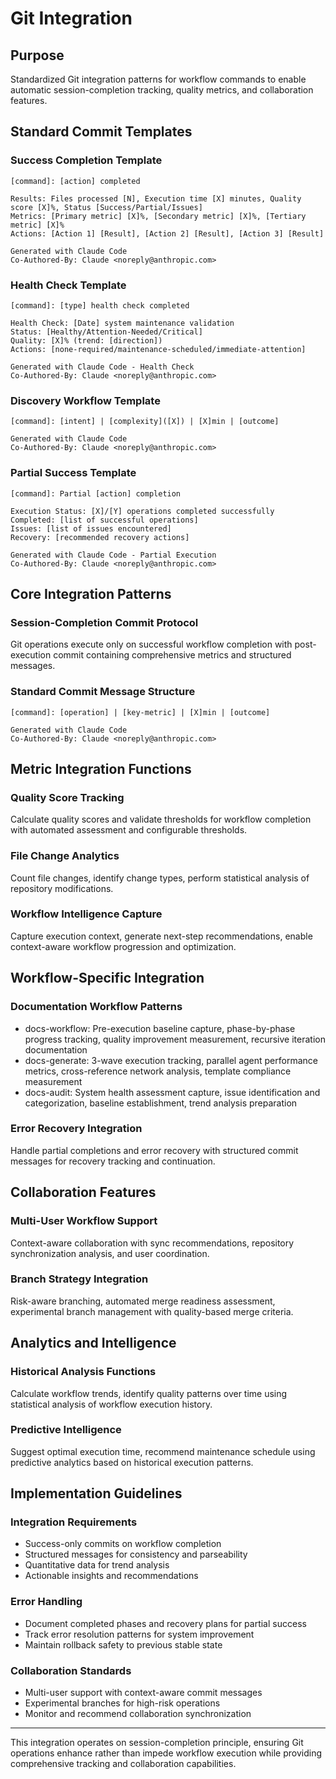 # Git Integration

## Purpose
Standardized Git integration patterns for workflow commands to enable automatic session-completion tracking, quality metrics, and collaboration features.

## Standard Commit Templates

### Success Completion Template
```
[command]: [action] completed

Results: Files processed [N], Execution time [X] minutes, Quality score [X]%, Status [Success/Partial/Issues]
Metrics: [Primary metric] [X]%, [Secondary metric] [X]%, [Tertiary metric] [X]%
Actions: [Action 1] [Result], [Action 2] [Result], [Action 3] [Result]

Generated with Claude Code
Co-Authored-By: Claude <noreply@anthropic.com>
```

### Health Check Template
```
[command]: [type] health check completed

Health Check: [Date] system maintenance validation
Status: [Healthy/Attention-Needed/Critical]
Quality: [X]% (trend: [direction])
Actions: [none-required/maintenance-scheduled/immediate-attention]

Generated with Claude Code - Health Check
Co-Authored-By: Claude <noreply@anthropic.com>
```

### Discovery Workflow Template
```
[command]: [intent] | [complexity]([X]) | [X]min | [outcome]

Generated with Claude Code
Co-Authored-By: Claude <noreply@anthropic.com>
```

### Partial Success Template
```
[command]: Partial [action] completion

Execution Status: [X]/[Y] operations completed successfully
Completed: [list of successful operations]
Issues: [list of issues encountered]
Recovery: [recommended recovery actions]

Generated with Claude Code - Partial Execution
Co-Authored-By: Claude <noreply@anthropic.com>
```

## Core Integration Patterns

### Session-Completion Commit Protocol
Git operations execute only on successful workflow completion with post-execution commit containing comprehensive metrics and structured messages.

### Standard Commit Message Structure
```
[command]: [operation] | [key-metric] | [X]min | [outcome]

Generated with Claude Code
Co-Authored-By: Claude <noreply@anthropic.com>
```

## Metric Integration Functions

### Quality Score Tracking
Calculate quality scores and validate thresholds for workflow completion with automated assessment and configurable thresholds.

### File Change Analytics  
Count file changes, identify change types, perform statistical analysis of repository modifications.

### Workflow Intelligence Capture
Capture execution context, generate next-step recommendations, enable context-aware workflow progression and optimization.

## Workflow-Specific Integration

### Documentation Workflow Patterns
- docs-workflow: Pre-execution baseline capture, phase-by-phase progress tracking, quality improvement measurement, recursive iteration documentation
- docs-generate: 3-wave execution tracking, parallel agent performance metrics, cross-reference network analysis, template compliance measurement
- docs-audit: System health assessment capture, issue identification and categorization, baseline establishment, trend analysis preparation

### Error Recovery Integration
Handle partial completions and error recovery with structured commit messages for recovery tracking and continuation.

## Collaboration Features

### Multi-User Workflow Support
Context-aware collaboration with sync recommendations, repository synchronization analysis, and user coordination.

### Branch Strategy Integration
Risk-aware branching, automated merge readiness assessment, experimental branch management with quality-based merge criteria.

## Analytics and Intelligence

### Historical Analysis Functions
Calculate workflow trends, identify quality patterns over time using statistical analysis of workflow execution history.

### Predictive Intelligence
Suggest optimal execution time, recommend maintenance schedule using predictive analytics based on historical execution patterns.

## Implementation Guidelines

### Integration Requirements
- Success-only commits on workflow completion
- Structured messages for consistency and parseability
- Quantitative data for trend analysis
- Actionable insights and recommendations

### Error Handling
- Document completed phases and recovery plans for partial success
- Track error resolution patterns for system improvement
- Maintain rollback safety to previous stable state

### Collaboration Standards
- Multi-user support with context-aware commit messages
- Experimental branches for high-risk operations
- Monitor and recommend collaboration synchronization

---

This integration operates on session-completion principle, ensuring Git operations enhance rather than impede workflow execution while providing comprehensive tracking and collaboration capabilities.